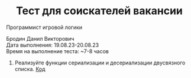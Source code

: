 <h1 align="center">Тест для соискателей вакансии</h1>
Программист игровой логики

Бродин Данил Викторович<br />
Дата выполнения: 19.08.23-20.08.23<br />
Время на выполнение теста: ~7-8 часов<br />

1. Реализуйте функции сериализации и десериализации двусвязного списка.
   <a href="https://github.com/KesuTain/Saber-Testwork/blob/main/Testovoe/NodeListWithRand/NodeListWithRand/Program.cs" target="_blank">Код</a>
